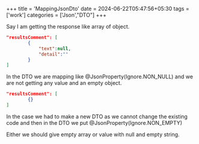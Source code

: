 +++
title = 'MappingJsonDto'
date = 2024-06-22T05:47:56+05:30
tags = ['work']
categories = ['Json',"DTO"]
+++

Say I am getting the response like array of object.
```json
"resultsComment": [
        {
            "text":null,
            "detail":""
        }
]
```


In the DTO we are mapping like @JsonProperty(Ignore.NON_NULL) and we are not getting any value and an empty object. 
```json
"resultsComment": [
        {}
]
```
In the case we had to make a new DTO as we cannot change the existing code and then in the DTO we put @JsonProperty(Ignore.NON_EMPTY)

Either we should give empty array or value with null and empty string.
